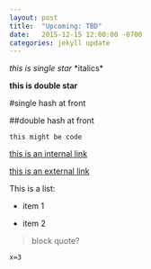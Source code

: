 ```yaml
---
layout: post
title:  "Upcoming: TBD"
date:   2015-12-15 12:00:00 -0700
categories: jekyll update
---
```


*this is single star*   \*italics\*

**this is double star**

#single hash at front

##double hash at front

`this might be code`

[this is an internal link](../../../../../../slides/StewardLunch_2015.pdf)

[this is an external link](http://www.arizona.edu)

This is a list:

* item 1

* item 2


> block quote?

```
x=3
```
